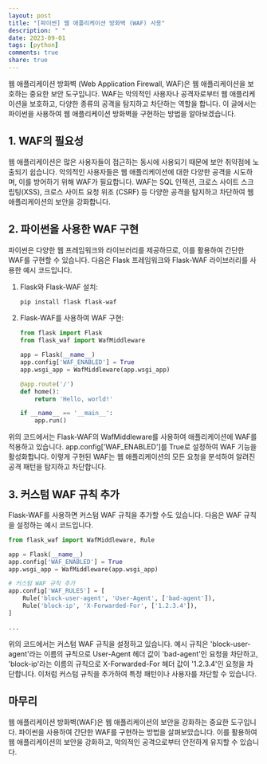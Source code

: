 ```yaml
---
layout: post
title: "[파이썬] 웹 애플리케이션 방화벽 (WAF) 사용"
description: " "
date: 2023-09-01
tags: [python]
comments: true
share: true
---
```


웹 애플리케이션 방화벽 (Web Application Firewall, WAF)은 웹 애플리케이션을 보호하는 중요한 보안 도구입니다. WAF는 악의적인 사용자나 공격자로부터 웹 애플리케이션을 보호하고, 다양한 종류의 공격을 탐지하고 차단하는 역할을 합니다. 이 글에서는 파이썬을 사용하여 웹 애플리케이션 방화벽을 구현하는 방법을 알아보겠습니다.

## 1. WAF의 필요성

웹 애플리케이션은 많은 사용자들이 접근하는 동시에 사용되기 때문에 보안 취약점에 노출되기 쉽습니다. 악의적인 사용자들은 웹 애플리케이션에 대한 다양한 공격을 시도하며, 이를 방어하기 위해 WAF가 필요합니다. WAF는 SQL 인젝션, 크로스 사이트 스크립팅(XSS), 크로스 사이트 요청 위조 (CSRF) 등 다양한 공격을 탐지하고 차단하여 웹 애플리케이션의 보안을 강화합니다.

## 2. 파이썬을 사용한 WAF 구현

파이썬은 다양한 웹 프레임워크와 라이브러리를 제공하므로, 이를 활용하여 간단한 WAF를 구현할 수 있습니다. 다음은 Flask 프레임워크와 Flask-WAF 라이브러리를 사용한 예시 코드입니다.

1. Flask와 Flask-WAF 설치:

   ```bash
   pip install flask flask-waf
   ```

2. Flask-WAF를 사용하여 WAF 구현:

   ```python
   from flask import Flask
   from flask_waf import WafMiddleware

   app = Flask(__name__)
   app.config['WAF_ENABLED'] = True
   app.wsgi_app = WafMiddleware(app.wsgi_app)

   @app.route('/')
   def home():
       return 'Hello, world!'

   if __name__ == '__main__':
       app.run()
   ```

위의 코드에서는 Flask-WAF의 WafMiddleware를 사용하여 애플리케이션에 WAF를 적용하고 있습니다. app.config['WAF_ENABLED']를 True로 설정하여 WAF 기능을 활성화합니다. 이렇게 구현된 WAF는 웹 애플리케이션의 모든 요청을 분석하여 알려진 공격 패턴을 탐지하고 차단합니다.

## 3. 커스텀 WAF 규칙 추가

Flask-WAF를 사용하면 커스텀 WAF 규칙을 추가할 수도 있습니다. 다음은 WAF 규칙을 설정하는 예시 코드입니다.

```python
from flask_waf import WafMiddleware, Rule

app = Flask(__name__)
app.config['WAF_ENABLED'] = True
app.wsgi_app = WafMiddleware(app.wsgi_app)

# 커스텀 WAF 규칙 추가
app.config['WAF_RULES'] = [
    Rule('block-user-agent', 'User-Agent', ['bad-agent']),
    Rule('block-ip', 'X-Forwarded-For', ['1.2.3.4']),
]

...
```

위의 코드에서는 커스텀 WAF 규칙을 설정하고 있습니다. 예시 규칙은 'block-user-agent'라는 이름의 규칙으로 User-Agent 헤더 값이 'bad-agent'인 요청을 차단하고, 'block-ip'라는 이름의 규칙으로 X-Forwarded-For 헤더 값이 '1.2.3.4'인 요청을 차단합니다. 이처럼 커스텀 규칙을 추가하여 특정 패턴이나 사용자를 차단할 수 있습니다.

## 마무리

웹 애플리케이션 방화벽(WAF)은 웹 애플리케이션의 보안을 강화하는 중요한 도구입니다. 파이썬을 사용하여 간단한 WAF를 구현하는 방법을 살펴보았습니다. 이를 활용하여 웹 애플리케이션의 보안을 강화하고, 악의적인 공격으로부터 안전하게 유지할 수 있습니다.